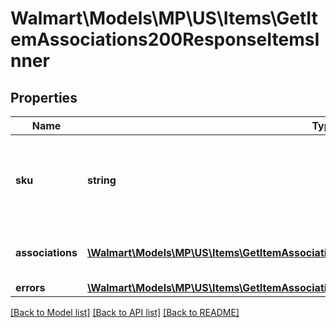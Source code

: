 # Walmart\Models\MP\US\Items\GetItemAssociations200ResponseItemsInner

## Properties

Name | Type | Description | Notes
------------ | ------------- | ------------- | -------------
**sku** | **string** | An arbitrary alphanumeric unique ID, specified by the seller, which identifies each item. |
**associations** | [**\Walmart\Models\MP\US\Items\GetItemAssociations200ResponseItemsInnerAssociationsInner[]**](GetItemAssociations200ResponseItemsInnerAssociationsInner.md) | Item Associations like shippingTemplate, shipNode. | [optional]
**errors** | [**\Walmart\Models\MP\US\Items\GetItemAssociations200ResponseItemsInnerErrorsInner[]**](GetItemAssociations200ResponseItemsInnerErrorsInner.md) |  | [optional]


[[Back to Model list]](./) [[Back to API list]](../../../../../README.md#supported-apis) [[Back to README]](../../../../../README.md)
